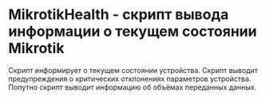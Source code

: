 # MikrotikHealth - скрипт вывода информации о текущем состоянии Mikrotik
Скрипт информирует о текущем состоянии устройства.
Скрипт выводит предупреждения о критических отклонениях параметров устройства.
Попутно скрипт выводит информацию об объёмах переданных данных.
